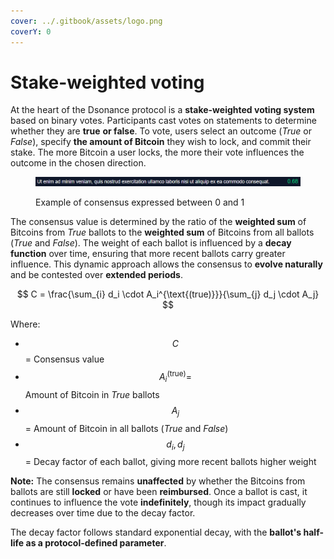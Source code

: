 ```yaml
---
cover: ../.gitbook/assets/logo.png
coverY: 0
---
```


# Stake-weighted voting

At the heart of the Dsonance protocol is a **stake-weighted voting system** based on binary votes. Participants cast votes on statements to determine whether they are **true** **or false**. To vote, users select an outcome (_True_ or _False_), specify **the amount of Bitcoin** they wish to lock, and commit their stake. The more Bitcoin a user locks, the more their vote influences the outcome in the chosen direction.

<figure><img src="../.gitbook/assets/consensus.png" alt=""><figcaption><p>Example of consensus expressed between 0 and 1</p></figcaption></figure>

The consensus value is determined by the ratio of the **weighted sum** of Bitcoins from _True_ ballots to the **weighted sum** of Bitcoins from all ballots (_True_ and _False_). The weight of each ballot is influenced by a **decay function** over time, ensuring that more recent ballots carry greater influence. This dynamic approach allows the consensus to **evolve naturally** and be contested over **extended periods**.

$$
C = \frac{\sum_{i} d_i \cdot A_i^{\text{(true)}}}{\sum_{j} d_j \cdot A_j}
$$

Where:

* $$C$$ = Consensus value
* $$A_i^{\text{(true)}} =$$ Amount of Bitcoin in _True_ ballots
* $$A_j$$ = Amount of Bitcoin in all ballots (_True_ and _False_)
* $$d_i, d_j$$ = Decay factor of each ballot, giving more recent ballots higher weight

**Note:** The consensus remains **unaffected** by whether the Bitcoins from ballots are still **locked** or have been **reimbursed**. Once a ballot is cast, it continues to influence the vote **indefinitely**, though its impact gradually decreases over time due to the decay factor.

The decay factor follows standard exponential decay, with the **ballot's half-life as a protocol-defined parameter**.
